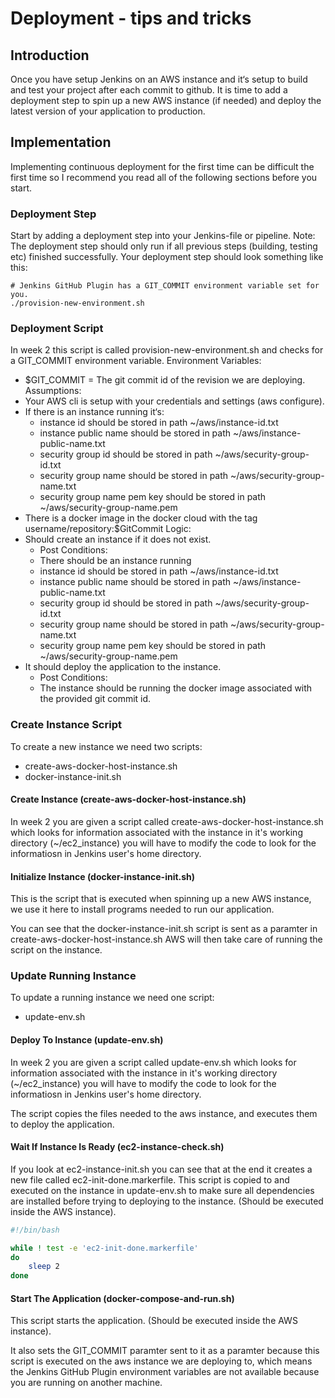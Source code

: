 # Deployment - tips and tricks

## Introduction
Once you have setup Jenkins on an AWS instance and it‘s setup to build and test your project after each commit to github. It is time to add a deployment step to spin up a new AWS instance (if needed) and deploy the latest version of your application to production.

## Implementation
Implementing continuous deployment for the first time can be difficult the first time so I recommend you read all of the following sections before you start.

### Deployment Step
Start by adding a deployment step into your Jenkins-file or pipeline.
Note: The deployment step should only run if all previous steps (building, testing etc) finished successfully.
Your deployment step should look something like this:
~~~
# Jenkins GitHub Plugin has a GIT_COMMIT environment variable set for you.
./provision-new-environment.sh
~~~

### Deployment Script
In week 2 this script is called provision-new-environment.sh and checks for a GIT_COMMIT environment variable.
Environment Variables:
* $GIT_COMMIT = The git commit id of the revision we are deploying.
Assumptions:
* Your AWS cli is setup with your credentials and settings (aws configure).
* If there is an instance running it‘s:
    * instance id should be stored in path ~/aws/instance-id.txt
    * instance public name should be stored in path ~/aws/instance-public-name.txt
    * security group id should be stored in path ~/aws/security-group-id.txt
    * security group name should be stored in path ~/aws/security-group-name.txt
    * security group name pem key should be stored in path ~/aws/security-group-name.pem
* There is a docker image in the docker cloud with the tag username/repository:$GitCommit
Logic:
* Should create an instance if it does not exist.
    * Post Conditions:
    * There should be an instance running
    * instance id should be stored in path ~/aws/instance-id.txt
    * instance public name should be stored in path ~/aws/instance-public-name.txt
    * security group id should be stored in path ~/aws/security-group-id.txt
    * security group name should be stored in path ~/aws/security-group-name.txt
    * security group name pem key should be stored in path ~/aws/security-group-name.pem
* It should deploy the application to the instance.
    * Post Conditions:
    * The instance should be running the docker image associated with the provided git commit id.

### Create Instance Script
To create a new instance we need two scripts:
* create-aws-docker-host-instance.sh
* docker-instance-init.sh

#### Create Instance (create-aws-docker-host-instance.sh)
In week 2 you are given a script called create-aws-docker-host-instance.sh which looks for information associated with the instance in it's working directory (~/ec2_instance) you will have to modify the code to look for the informatiosn in Jenkins user's home directory.

#### Initialize Instance (docker-instance-init.sh)
This is the script that is executed when spinning up a new AWS instance, we use it here to install programs needed to run our application.

You can see that the docker-instance-init.sh script is sent as a paramter in create-aws-docker-host-instance.sh AWS will then take care of running the script on the instance.

### Update Running Instance

To update a running instance we need one script:
* update-env.sh

#### Deploy To Instance (update-env.sh)

In week 2 you are given a script called update-env.sh which looks for information associated with the instance in it's working directory (~/ec2_instance) you will have to modify the code to look for the informatiosn in Jenkins user's home directory.

The script copies the files needed to the aws instance, and executes them to deploy the application.

#### Wait If Instance Is Ready (ec2-instance-check.sh)

If you look at ec2-instance-init.sh you can see that at the end it creates a new file called ec2-init-done.markerfile. This script is copied to and executed on the instance in update-env.sh to make sure all dependencies are installed before trying to deploying to the instance.
(Should be executed inside the AWS instance).

~~~bash
#!/bin/bash

while ! test -e 'ec2-init-done.markerfile'
do
    sleep 2
done
~~~

#### Start The Application (docker-compose-and-run.sh)

This script starts the application. (Should be executed inside the AWS instance).

It also sets the GIT_COMMIT paramter sent to it as a paramter because this script is executed on the aws instance we are deploying to, which means the Jenkins GitHub Plugin environment variables are not available because you are running on another machine.
